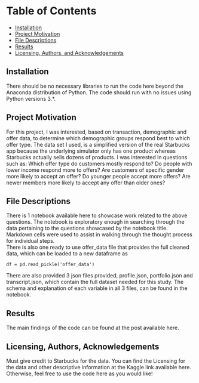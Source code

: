 Table of Contents 
=================
* [Installation](#installation) 
* [Project Motivation](#project-motivation) 
* [File Descriptions](#file-descriptions) 
* [Results](#results) 
* [Licensing, Authors, and Acknowledgements](#licensing,-authors,-and-acknowledgements) 

## Installation
There should be no necessary libraries to run the code here beyond the Anaconda distribution of Python. The code should run with no issues using Python versions 3.*.

## Project Motivation 
For this project, I was interested, based on transaction, demographic and offer data, to determine which demographic groups respond best to which offer type. The data set I used, is a simplified version of the real Starbucks app because the underlying simulator only has one product whereas Starbucks actually sells dozens of products. I was interested in questions such as:
Which offer type do customers mostly respond to? Do people with lower income respond more to offers? Are customers of specific gender more likely to  accept an offer? Do younger people accept more offers? Are newer members more likely to accept any offer than older ones?

## File Descriptions 
There is 1 notebook available here to showcase work related to the above questions. The notebook is exploratory enough in searching through the data pertaining to the questions showcased by the notebook title. Markdown cells were used to assist in walking through the thought process for individual steps. <br/>
There is also one ready to use offer_data file that provides the full cleaned data, which can be loaded to a new dataframe as 
```
df = pd.read_pickle('offer_data')
```
There are also provided 3 json files provided, profile.json, portfolio.json and transcript.json, which contain the full dataset needed for this study.
The schema and explanation of each variable in all 3 files, can be found in the notebook.

## Results 
The main findings of the code can be found at the post available here.

## Licensing, Authors, Acknowledgements 
Must give credit to Starbucks for the data. You can find the Licensing for the data and other descriptive information at the Kaggle link available here. Otherwise, feel free to use the code here as you would like!

